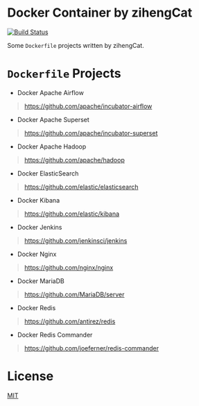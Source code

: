 # Docker Container by zihengCat

[![Build Status](https://travis-ci.com/zihengCat/docker-container-by-zihengcat.svg?branch=master)](https://travis-ci.com/zihengCat/docker-container-by-zihengcat)

Some `Dockerfile` projects written by zihengCat.

# `Dockerfile` Projects

- Docker Apache Airflow

> https://github.com/apache/incubator-airflow

- Docker Apache Superset

> https://github.com/apache/incubator-superset

- Docker Apache Hadoop

> https://github.com/apache/hadoop

- Docker ElasticSearch

> https://github.com/elastic/elasticsearch

- Docker Kibana

> https://github.com/elastic/kibana

- Docker Jenkins

> https://github.com/jenkinsci/jenkins

- Docker Nginx

> https://github.com/nginx/nginx

- Docker MariaDB

> https://github.com/MariaDB/server

- Docker Redis

> https://github.com/antirez/redis

- Docker Redis Commander

> https://github.com/joeferner/redis-commander

# License

[MIT](./LICENSE)

